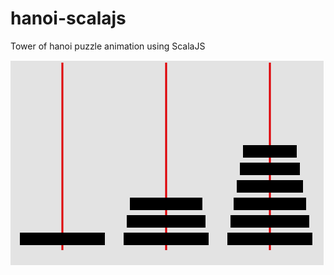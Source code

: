 # hanoi-scalajs
Tower of hanoi puzzle animation using ScalaJS

![Tower of Hanoi Animation](/hanoi.gif/?raw=true)

